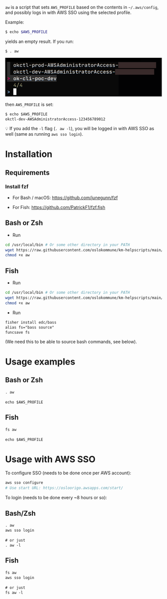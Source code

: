 `aw` is a script that sets `AWS_PROFILE` based on the contents in `~/.aws/config`, and possibly logs in with AWS SSO using the selected profile.

Example:

```sh
$ echo $AWS_PROFILE


```

yields an empty result. If you run:

```shell
$ . aw
```

![fzf](fzf.png)

then `AWS_PROFILE` is set:

```shell
$ echo $AWS_PROFILE
okctl-dev-AWSAdministratorAccess-123456789012
````

:bulb: If you add the `-l` flag (`. aw -l`), you will be logged in with AWS SSO as well (same as running `aws sso login`).

# Installation

## Requirements

### Install fzf

* For Bash / macOS: https://github.com/junegunn/fzf

* For Fish: https://github.com/PatrickF1/fzf.fish

## Bash or Zsh

* Run

```sh
cd /usr/local/bin # Or some other directory in your PATH
wget https://raw.githubusercontent.com/oslokommune/km-helpscripts/main/aws/aws-profile-setter/aw
chmod +x aw
```

## Fish

* Run

```sh
cd /usr/local/bin # Or some other directory in your PATH
wget https://raw.githubusercontent.com/oslokommune/km-helpscripts/main/aws/aws-profile-setter/aw
chmod +x aw
```

* Run

```
fisher install edc/bass
alias fs="bass source"
funcsave fs
```

(We need this to be able to source bash commands, see below).

# Usage examples

## Bash or Zsh

```shell
. aw

echo $AWS_PROFILE
```

## Fish

```shell
fs aw

echo $AWS_PROFILE
```

# Usage with AWS SSO

To configure SSO (needs to be done once per AWS account):

```sh
aws sso configure
# Use start URL: https://osloorigo.awsapps.com/start/
```

To login (needs to be done every ~8 hours or so):


## Bash/Zsh

```shell
. aw
aws sso login

# or just
. aw -l
```

## Fish

```fish
fs aw
aws sso login

# or just
fs aw -l
```
